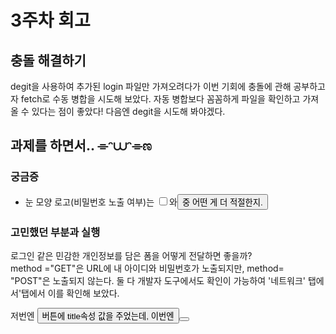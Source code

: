 # 3주차 회고


## 충돌 해결하기

degit을 사용하여 추가된 login 파일만 가져오려다가 이번 기회에 충돌에 관해 공부하고자 fetch로 수동 병합을 시도해 보았다. 자동 병합보다 꼼꼼하게 파일을 확인하고 가져올 수 있다는 점이 좋았다! 다음엔 degit을 시도해 봐야겠다.   


## 과제를 하면서.. ⌯ᵔ⩊ᵔ⌯ಣ

### 궁금증

- 눈 모양 로고(비밀번호 노출 여부)는 <input type="checkbox">와<button> 중 어떤 게 더 적절한지.  

### 고민했던 부분과 실행  

로그인 같은 민감한 개인정보를 담은 폼을 어떻게 전달하면 좋을까?  
method ="GET"은 URL에 내 아이디와 비밀번호가 노출되지만, method= "POST"은 노출되지 않는다. 둘 다 개발자 도구에서도 확인이 가능하여 '네트워크' 탭에서'탭에서 이를 확인해 보았다.  

저번엔 <button title="">버튼에 title속성 값을 주었는데, 이번엔 <button> <title>로 정보값을 넣어보았다.  
터치스크린의 경우엔 마우스 오버의 기능을 사용할 수 없고 키보드 만으로 웹페이지를 이용하는 사람들을 고려하여 title을 전역 속성에서 사용하지 않는 게 좋을 것 같다.  

로그인 페이지로 유입된 사람들의 목적은 로그인 or 회원가입 크게 둘로 나뉜다고 생각했으므로, 바로 로그인을 할 수 있는 환경을 만들고자 autofocus 속성을 사용하였다.  

로고를 삽입할 때 <svg> 직접 삽입, <img>로 불러오기, 배경 이미지로 삽입 중 어떤 게 가장 좋을지 고민하였다.   
반응형 디자인이지만 로고는 동일한 크기를 유지하고 있으므로 img로 링크 안에 넣는 방식을 택했다. 배경 이미지로 불러오는 경우엔, 스크린 리더가 읽지 않아도 되는 정보를 담은 이미지만 가져와야 좋을 듯싶다.  

아이디(이메일)이라고 하니, 아이디는 이메일만 된다는건지 아이디와 이메일 모두 된다는 건지 명확하게 이해하기 어려워서 이 부분은 아이디 또는 이메일로 수정하였다.  

폼즈프리를 깔고 어떻게 폼 형식이 도착하는지 확인하려고 회원가입을 했다. 그러나 첫 시도 후 바로 로그인이 막혀버렸다.    
Form has been blocked due to suspected fraudulent activity..  

IP 보안 관련 내용을 보여주기 위해 a 태그, popover, dialog중에 고민하였다. 이번엔 html과 CSS 구성으로만 만들고 싶었고, 굳이 새 탭으로 이동하지 않아도 해당 페이지에서 팝업창처럼 뜨는 형식인 popover를 선택해 보았다.팝업의 내용은 라디오 버튼이 있는 폼 형식이어도 괜찮을까..  

### 시도하였지만 마무리하지 못한…. 진행 상태(─‿─)

- css 스타일링
- 폼 유효성 검사를 실현하기 위해 html의 pattern 속성과 css의 :valid, :invalide 를 시도하였으나..  
- 입력 서식이 공란일 땐 x(초기화)버튼이 보이지 않고, 텍스트 입력 시 보이는 방법  
- ip 보안과 같이 중요한 정보를 담고 있는 경우엔 <strong>으로 사용하여 스크린 리더가 강하게 읽을 필요성이 있는가.  
- 대문자 설정이 켜진 줄 모르고 계속 로그인 시도를 하는 때를 대비해 애초에 대문자 설정을 막는 방법이 맞을지..(보이스 오버로 실험했을 땐 대문자와 소문자를 말할 때 목소리가 다르다.)  


## 이번주 수업 후기 ՞⸝⸝ᵒ̴̶̷ 𓈞 ᵒ̴̶̷⸝⸝՞
3주차는 굉장히 알차고 좋은 정보로 응축된(?) 수업이었다. 가장 재밌었던 부분은 @media, custom properties, aspectio-ration, clamp..  
그리고 하나둘 즐겨찾기에 쌓여가는 유용한 사이트들!!  
